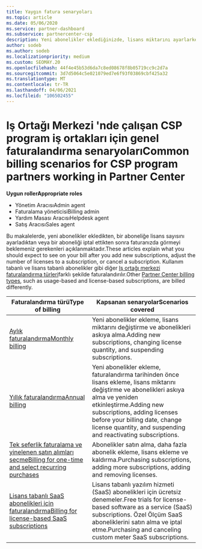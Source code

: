 ```yaml
---
title: Yaygın fatura senaryoları
ms.topic: article
ms.date: 05/06/2020
ms.service: partner-dashboard
ms.subservice: partnercenter-csp
description: Yeni abonelikler eklediğinizde, lisans miktarını ayarlarken veya bir aboneliği iptal ettiğinizde faturalandırmayı keşfedebilirsiniz. Kullanım tabanlı ve lisans tabanlı aboneliklerin nasıl farklı olduğunu görün.
author: sodeb
ms.author: sodeb
ms.localizationpriority: medium
ms.custom: SEOMAY.20
ms.openlocfilehash: 44f4e45b53d6da7c8ed08678f8b05719cc9c2d7a
ms.sourcegitcommit: 3d7d5064c5e021079ed7e6f93f03869cbf425a32
ms.translationtype: MT
ms.contentlocale: tr-TR
ms.lasthandoff: 04/06/2021
ms.locfileid: "106502455"
---
```

# <a name="common-billing-scenarios-for-csp-program-partners-working-in-partner-center"></a><span data-ttu-id="86154-104">Iş Ortağı Merkezi 'nde çalışan CSP program iş ortakları için genel faturalandırma senaryoları</span><span class="sxs-lookup"><span data-stu-id="86154-104">Common billing scenarios for CSP program partners working in Partner Center</span></span>

<span data-ttu-id="86154-105">**Uygun roller**</span><span class="sxs-lookup"><span data-stu-id="86154-105">**Appropriate roles**</span></span>

- <span data-ttu-id="86154-106">Yönetim Aracısı</span><span class="sxs-lookup"><span data-stu-id="86154-106">Admin agent</span></span>
- <span data-ttu-id="86154-107">Faturalama yöneticisi</span><span class="sxs-lookup"><span data-stu-id="86154-107">Billing admin</span></span>
- <span data-ttu-id="86154-108">Yardım Masası Aracısı</span><span class="sxs-lookup"><span data-stu-id="86154-108">Helpdesk agent</span></span>
- <span data-ttu-id="86154-109">Satış Aracısı</span><span class="sxs-lookup"><span data-stu-id="86154-109">Sales agent</span></span>

<span data-ttu-id="86154-110">Bu makalelerde, yeni abonelikler ekledikten, bir aboneliğe lisans sayısını ayarladıktan veya bir aboneliği iptal ettikten sonra faturanızda görmeyi beklemeniz gerekenleri açıklanmaktadır.</span><span class="sxs-lookup"><span data-stu-id="86154-110">These articles explain what you should expect to see on your bill after you add new subscriptions, adjust the number of licenses to a subscription, or cancel a subscription.</span></span> <span data-ttu-id="86154-111">Kullanım tabanlı ve lisans tabanlı abonelikler gibi diğer [Iş ortağı merkezi faturalandırma türleri](billing-different-types.md)farklı şekilde faturalandırılır.</span><span class="sxs-lookup"><span data-stu-id="86154-111">Other [Partner Center billing types](billing-different-types.md), such as usage-based and license-based subscriptions, are billed differently.</span></span>

| <span data-ttu-id="86154-112">Faturalandırma türü</span><span class="sxs-lookup"><span data-stu-id="86154-112">Type of billing</span></span> | <span data-ttu-id="86154-113">Kapsanan senaryolar</span><span class="sxs-lookup"><span data-stu-id="86154-113">Scenarios covered</span></span> |
| --------------- | ----------------- |
| [<span data-ttu-id="86154-114">Aylık faturalandırma</span><span class="sxs-lookup"><span data-stu-id="86154-114">Monthly billing</span></span>](common-billing-scenarios-monthly.md) | <span data-ttu-id="86154-115">Yeni abonelikler ekleme, lisans miktarını değiştirme ve abonelikleri askıya alma.</span><span class="sxs-lookup"><span data-stu-id="86154-115">Adding new subscriptions, changing license quantity, and suspending subscriptions.</span></span> |
| [<span data-ttu-id="86154-116">Yıllık faturalandırma</span><span class="sxs-lookup"><span data-stu-id="86154-116">Annual billing</span></span>](common-billing-scenarios-annual.md) | <span data-ttu-id="86154-117">Yeni abonelikler ekleme, faturalandırma tarihinden önce lisans ekleme, lisans miktarını değiştirme ve abonelikleri askıya alma ve yeniden etkinleştirme.</span><span class="sxs-lookup"><span data-stu-id="86154-117">Adding new subscriptions, adding licenses before your billing date, change license quantity, and suspending and reactivating subscriptions.</span></span> |
| [<span data-ttu-id="86154-118">Tek seferlik faturalama ve yinelenen satın alımları seçme</span><span class="sxs-lookup"><span data-stu-id="86154-118">Billing for one-time and select recurring purchases</span></span>](common-billing-scenarios-onetime-recurring.md) | <span data-ttu-id="86154-119">Abonelikler satın alma, daha fazla abonelik ekleme, lisans ekleme ve kaldırma.</span><span class="sxs-lookup"><span data-stu-id="86154-119">Purchasing subscriptions, adding more subscriptions, adding and removing licenses.</span></span> |
| [<span data-ttu-id="86154-120">Lisans tabanlı SaaS abonelikleri için faturalandırma</span><span class="sxs-lookup"><span data-stu-id="86154-120">Billing for license-based SaaS subscriptions</span></span>](common-billing-scenarios-saas.md) | <span data-ttu-id="86154-121">Lisans tabanlı yazılım hizmeti (SaaS) abonelikleri için ücretsiz denemeler.</span><span class="sxs-lookup"><span data-stu-id="86154-121">Free trials for license-based software as a service (SaaS) subscriptions.</span></span> <span data-ttu-id="86154-122">Özel Ölçüm SaaS aboneliklerini satın alma ve iptal etme.</span><span class="sxs-lookup"><span data-stu-id="86154-122">Purchasing and canceling custom meter SaaS subscriptions.</span></span> |
